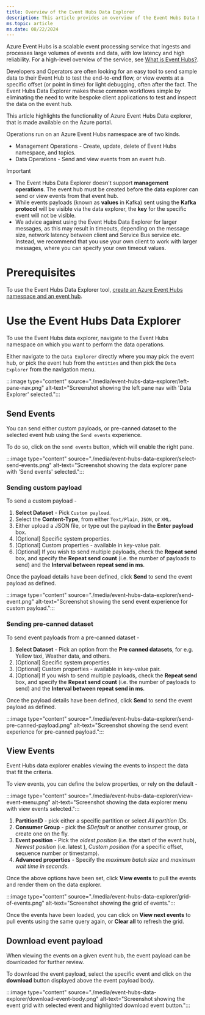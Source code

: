 ```yaml
---
title: Overview of the Event Hubs Data Explorer
description: This article provides an overview of the Event Hubs Data Explorer, which provides an easy way to send data to and receive data from Azure Event Hubs.
ms.topic: article
ms.date: 08/22/2024
---
```


Azure Event Hubs is a scalable event processing service that ingests and processes large volumes of events and data, with low latency and high reliability. For a high-level overview of the service, see [What is Event Hubs?](event-hubs-about.md).

Developers and Operators are often looking for an easy tool to send sample data to their Event Hub to test the end-to-end flow, or view events at a specific offset (or point in time) for light debugging, often after the fact. The Event Hubs Data Explorer makes these common workflows simple by eliminating the need to write bespoke client applications to test and inspect the data on the event hub. 

This article highlights the functionality of Azure Event Hubs Data explorer, that is made available on the Azure portal.

Operations run on an Azure Event Hubs namespace are of two kinds.

  * Management Operations - Create, update, delete of Event Hubs namespace, and topics.
  * Data Operations - Send and view events from an event hub.

> [!IMPORTANT]
>  * The Event Hubs Data Explorer doesn't support **management operations**. The event hub must be created before the data explorer can send or view events from that event hub.
>  * While events payloads (known as **values** in Kafka) sent using the **Kafka protocol** will be visible via the data explorer, the **key** for the specific event will not be visible.
>  * We advice against using the Event Hubs Data Explorer for larger messages, as this may result in timeouts, depending on the message size, network latency between client and Service Bus service etc. Instead, we recommend that you use your own client to work with larger messages, where you can specify your own timeout values.
>

# Prerequisites

To use the Event Hubs Data Explorer tool, [create an Azure Event Hubs namespace and an event hub](event-hubs-create.md).

# Use the Event Hubs Data Explorer

To use the Event Hubs data explorer, navigate to the Event Hubs namespace on which you want to perform the data operations.

Either navigate to the `Data Explorer` directly where you may pick the event hub, or pick the event hub from the `entities` and then pick the `Data Explorer` from the navigation menu.

:::image type="content" source="./media/event-hubs-data-explorer/left-pane-nav.png" alt-text="Screenshot showing the left pane nav with 'Data Explorer' selected.":::

## Send Events

You can send either custom payloads, or pre-canned dataset to the selected event hub using the `Send events` experience.

To do so, click on the `send events` button, which will enable the right pane.

:::image type="content" source="./media/event-hubs-data-explorer/select-send-events.png" alt-text="Screenshot showing the data explorer pane with 'Send events' selected.":::


### Sending custom payload

To send a custom payload - 
1. **Select Dataset** - Pick `Custom payload`.
2. Select the **Content-Type**, from either `Text/Plain`, `JSON`, or `XML`.
3. Either upload a JSON file, or type out the payload in the **Enter payload** box.
4. [Optional] Specific system properties.
5. [Optional] Custom properties - available in key-value pair.
6. [Optional] If you wish to send multiple payloads, check the **Repeat send** box, and specify the **Repeat send count** (i.e. the number of payloads to send) and the **Interval between repeat send in ms**.

Once the payload details have been defined, click **Send** to send the event payload as defined.

:::image type="content" source="./media/event-hubs-data-explorer/send-event.png" alt-text="Screenshot showing the send event experience for custom payload.":::


### Sending pre-canned dataset

To send event payloads from a pre-canned dataset -
1. **Select Dataset** - Pick an option from the **Pre canned datasets**, for e.g. Yellow taxi, Weather data, and others.
2. [Optional] Specific system properties.
3. [Optional] Custom properties - available in key-value pair.
4. [Optional] If you wish to send multiple payloads, check the **Repeat send** box, and specify the **Repeat send count** (i.e. the number of payloads to send) and the **Interval between repeat send in ms**.

Once the payload details have been defined, click **Send** to send the event payload as defined.

:::image type="content" source="./media/event-hubs-data-explorer/send-pre-canned-payload.png" alt-text="Screenshot showing the send event experience for pre-canned payload.":::


## View Events

Event Hubs data explorer enables viewing the events to inspect the data that fit the criteria.

To view events, you can define the below properties, or rely on the default -

:::image type="content" source="./media/event-hubs-data-explorer/view-event-menu.png" alt-text="Screenshot showing the data explorer menu with view events selected.":::


1. **PartitionID** - pick either a specific partition or select *All partition IDs*.
2. **Consumer Group** - pick the *$Default* or another consumer group, or create one on the fly.
3. **Event position** - Pick the *oldest position* (i.e. the start of the event hub), *Newest position* (i.e. latest ), *Custom position* (for a specific offset, sequence number or timestamp).
4. **Advanced properties** - Specify the *maximum batch size* and *maximum wait time in seconds*.

Once the above options have been set, click **View events** to pull the events and render them on the data explorer.

:::image type="content" source="./media/event-hubs-data-explorer/grid-of-events.png" alt-text="Screenshot showing the grid of events.":::


Once the events have been loaded, you can click on **View next events** to pull events using the same query again, or **Clear all** to refresh the grid.

## Download event payload

When viewing the events on a given event hub, the event payload can be downloaded for further review.

To download the event payload, select the specific event and click on the **download** button displayed above the event payload body.

:::image type="content" source="./media/event-hubs-data-explorer/download-event-body.png" alt-text="Screenshot showing the event grid with selected event and highlighted download event button.":::

